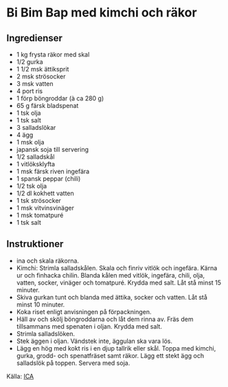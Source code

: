 # Bi Bim Bap med kimchi och räkor

## Ingredienser

* 1 kg frysta räkor med skal
* 1/2 gurka
* 1 1/2 msk ättiksprit
* 2 msk strösocker
* 3 msk vatten
* 4 port ris
* 1 förp böngroddar (à ca 280 g)
* 65 g färsk bladspenat
* 1 tsk olja
* 1 tsk salt
* 3 salladslökar
* 4 ägg
* 1 msk olja
* japansk soja till servering
* 1/2 salladskål
* 1 vitlöksklyfta
* 1 msk färsk riven ingefära
* 1 spansk peppar (chili)
* 1/2 tsk olja
* 1/2 dl kokhett vatten
* 1 tsk strösocker
* 1 msk vitvinsvinäger
* 1 msk tomatpuré
* 1 tsk salt

## Instruktioner

* ina och skala räkorna.
* Kimchi: Strimla salladskålen. Skala och finriv vitlök och ingefära. Kärna ur och finhacka chilin. Blanda kålen med vitlök, ingefära, chili, olja, vatten, socker, vinäger och tomatpuré. Krydda med salt. Låt stå minst 15 minuter.
* Skiva gurkan tunt och blanda med ättika, socker och vatten. Låt stå minst 10 minuter.
* Koka riset enligt anvisningen på förpackningen.
* Häll av och skölj böngroddarna och låt dem rinna av. Fräs dem tillsammans med spenaten i oljan. Krydda med salt.
* Strimla salladslöken.
* Stek äggen i oljan. Vändstek inte, äggulan ska vara lös.
* Lägg en hög med kokt ris i en djup tallrik eller skål. Toppa med kimchi, gurka, grodd- och spenatfräset samt räkor. Lägg ett stekt ägg och salladslök på toppen. Servera med soja.

 Källa: [ICA](https://www.ica.se/recept/bi-bim-bap-med-kimchi-och-rakor-714963/)
